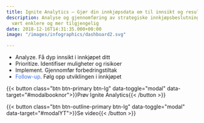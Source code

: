 ```yaml
---
title: Ignite Analytics – Gjør din innkjøpsdata om til innsikt og resultater
description: Analyse og gjennomføring av strategiske innkjøpsbeslutninger har aldri
  vært enklere og mer tilgjengelig
date: 2018-12-16T14:31:35.000+00:00
image: "/images/infographics/dashboard2.svg"

---
```

<ul class="fa-ul"> <li><span class="fa-li"><i class="fas fa-chart-bar" style="color: #3C6FE9"></i></span>Analyze. Få dyp innsikt i innkjøpet ditt</li> <li><span class="fa-li"><i class="fas fa-exclamation-triangle" style="color: #3C6FE9"></i></span>Prioritize. Identifiser muligheter og risikoer</li> <li><span class="fa-li"><i class="fas fa-magic" style="color: #3C6FE9"></i></span>Implement. Gjennomfør forbedringstiltak</li> <li><span class="fa-li"><i class="fas fa-sync"></i></span><span style="color: #3C6FE9">Follow-up</span>. Følg opp utviklingen i innkjøpet</li> </ul>

{{< button class="btn btn-primary btn-lg" data-toggle="modal" data-target="#modalbooknor">}}Prøv Ignite Analytics{{< /button >}}

{{< button class="btn btn-outline-primary btn-lg" data-toggle="modal" data-target="#modalYT">}}Se video<i class="fas fas-outline fa-play-circle btn-icon"></i>{{< /button >}}
